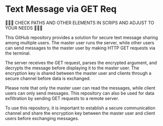 # Text Message via GET Req

🧟🧟🧟   CHECK PATHS AND OTHER ELEMENTS IN SCRIPS AND ADJUST TO YOUR NEEDS   🧟🧟🧟  

This GitHub repository provides a solution for secure text message sharing among multiple users. The master user runs the server, while other users can send messages to the master user by making HTTP GET requests via the terminal.

The server receives the GET request, parses the encrypted argument, and decrypts the message before displaying it to the master user. The encryption key is shared between the master user and clients through a secure channel before data is exchanged.

Please note that only the master user can read the messages, while client users can only send messages. This repository can also be used for data exfiltration by sending GET requests to a remote server.

To use this repository, it is important to establish a secure communication channel and share the encryption key between the master user and client users before exchanging messages.
